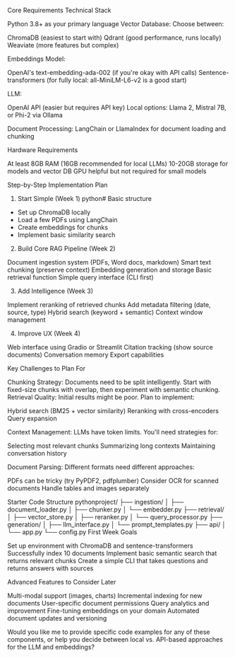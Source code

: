 Core Requirements
Technical Stack

Python 3.8+ as your primary language
Vector Database: Choose between:

ChromaDB (easiest to start with)
Qdrant (good performance, runs locally)
Weaviate (more features but complex)


Embeddings Model:

OpenAI's text-embedding-ada-002 (if you're okay with API calls)
Sentence-transformers (for fully local: all-MiniLM-L6-v2 is a good start)


LLM:

OpenAI API (easier but requires API key)
Local options: Llama 2, Mistral 7B, or Phi-2 via Ollama


Document Processing: LangChain or LlamaIndex for document loading and chunking

Hardware Requirements

At least 8GB RAM (16GB recommended for local LLMs)
10-20GB storage for models and vector DB
GPU helpful but not required for small models

Step-by-Step Implementation Plan
1. Start Simple (Week 1)
python# Basic structure
- Set up ChromaDB locally
- Load a few PDFs using LangChain
- Create embeddings for chunks
- Implement basic similarity search
2. Build Core RAG Pipeline (Week 2)

Document ingestion system (PDFs, Word docs, markdown)
Smart text chunking (preserve context)
Embedding generation and storage
Basic retrieval function
Simple query interface (CLI first)

3. Add Intelligence (Week 3)

Implement reranking of retrieved chunks
Add metadata filtering (date, source, type)
Hybrid search (keyword + semantic)
Context window management

4. Improve UX (Week 4)

Web interface using Gradio or Streamlit
Citation tracking (show source documents)
Conversation memory
Export capabilities

Key Challenges to Plan For

Chunking Strategy: Documents need to be split intelligently. Start with fixed-size chunks with overlap, then experiment with semantic chunking.
Retrieval Quality: Initial results might be poor. Plan to implement:

Hybrid search (BM25 + vector similarity)
Reranking with cross-encoders
Query expansion


Context Management: LLMs have token limits. You'll need strategies for:

Selecting most relevant chunks
Summarizing long contexts
Maintaining conversation history


Document Parsing: Different formats need different approaches:

PDFs can be tricky (try PyPDF2, pdfplumber)
Consider OCR for scanned documents
Handle tables and images separately



Starter Code Structure
pythonproject/
├── ingestion/
│   ├── document_loader.py
│   ├── chunker.py
│   └── embedder.py
├── retrieval/
│   ├── vector_store.py
│   ├── reranker.py
│   └── query_processor.py
├── generation/
│   ├── llm_interface.py
│   └── prompt_templates.py
├── api/
│   └── app.py
└── config.py
First Week Goals

Set up environment with ChromaDB and sentence-transformers
Successfully index 10 documents
Implement basic semantic search that returns relevant chunks
Create a simple CLI that takes questions and returns answers with sources

Advanced Features to Consider Later

Multi-modal support (images, charts)
Incremental indexing for new documents
User-specific document permissions
Query analytics and improvement
Fine-tuning embeddings on your domain
Automated document updates and versioning

Would you like me to provide specific code examples for any of these components, or help you decide between local vs. API-based approaches for the LLM and embeddings?